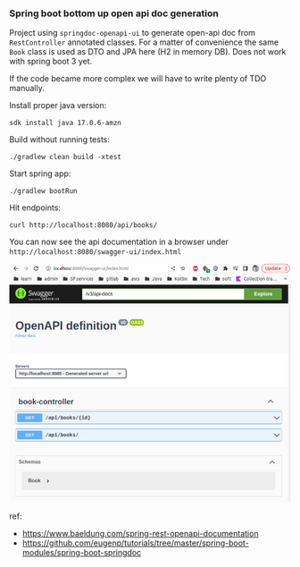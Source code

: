 ### Spring boot bottom up open api doc generation

Project using `springdoc-openapi-ui` to generate open-api doc from `RestController` annotated classes.
For a matter of convenience the same `Book` class is used as DTO and JPA here (H2 in memory DB).
Does not work with spring boot 3 yet.

If the code became more complex we will have to write plenty of TDO manually.

Install proper java version:
```shell
sdk install java 17.0.6-amzn
```

Build without running tests:
```shell
./gradlew clean build -xtest
```

Start spring app:
```shell
./gradlew bootRun
```

Hit endpoints:
```shell
curl http://localhost:8080/api/books/
```

You can now see the api documentation in a browser under `http://localhost:8080/swagger-ui/index.html`

![dot graph](./screenshot-openapi.png)

ref:
- https://www.baeldung.com/spring-rest-openapi-documentation
- https://github.com/eugenp/tutorials/tree/master/spring-boot-modules/spring-boot-springdoc
